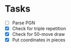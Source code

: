 # Tasks

- [ ] Parse PGN
- [x] Check for triple repetition
- [x] Check for 50-move draw
- [x] Put coordinates in pieces